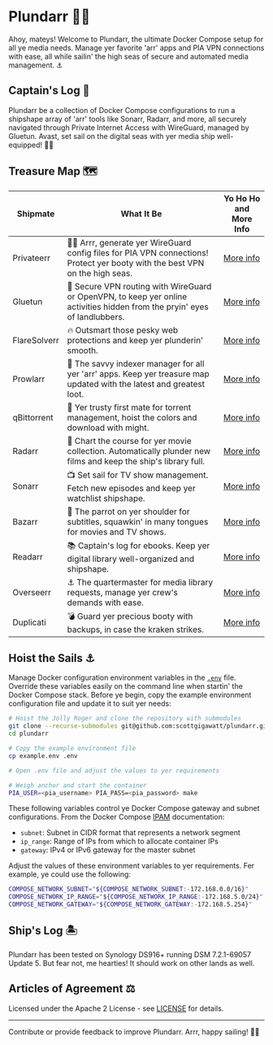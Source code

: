 # Plundarr 🏴‍☠️

Ahoy, mateys! Welcome to Plundarr, the ultimate Docker Compose setup for all ye media needs. Manage yer favorite 'arr' apps and PIA VPN connections with ease, all while sailin' the high seas of secure and automated media management. ⚓️

## Captain's Log 📜

Plundarr be a collection of Docker Compose configurations to run a shipshape array of 'arr' tools like Sonarr, Radarr, and more, all securely navigated through Private Internet Access with WireGuard, managed by Gluetun. Avast, set sail on the digital seas with yer media ship well-equipped! 🏴‍☠️

## Treasure Map 🗺️

| Shipmate        | What It Be                                                                                                                     | Yo Ho Ho and More Info                                    |
| --------------- | ------------------------------------------------------------------------------------------------------------------------------ | --------------------------------------------------------- |
| Privateerr      | 🏴‍☠️ Arrr, generate yer WireGuard config files for PIA VPN connections! Protect yer booty with the best VPN on the high seas.    | [More info](https://github.com/scottgigawatt/privateerr)  |
| Gluetun         | 🌊 Secure VPN routing with WireGuard or OpenVPN, to keep yer online activities hidden from the pryin' eyes of landlubbers.     | [More info](https://github.com/qdm12/gluetun)             |
| FlareSolverr    | 🔥 Outsmart those pesky web protections and keep yer plunderin' smooth.                                                        | [More info](https://github.com/FlareSolverr/FlareSolverr) |
| Prowlarr        | 🐾 The savvy indexer manager for all yer 'arr' apps. Keep yer treasure map updated with the latest and greatest loot.          | [More info](https://github.com/Prowlarr/Prowlarr)         |
| qBittorrent     | 🌊 Yer trusty first mate for torrent management, hoist the colors and download with might.                                     | [More info](https://github.com/qbittorrent/qBittorrent)   |
| Radarr          | 🎥 Chart the course for yer movie collection. Automatically plunder new films and keep the ship's library full.                | [More info](https://github.com/Radarr/Radarr)             |
| Sonarr          | 📺 Set sail for TV show management. Fetch new episodes and keep yer watchlist shipshape.                                       | [More info](https://github.com/Sonarr/Sonarr)             |
| Bazarr          | 🦜 The parrot on yer shoulder for subtitles, squawkin' in many tongues for movies and TV shows.                                | [More info](https://github.com/morpheus65535/bazarr)      |
| Readarr         | 📚 Captain's log for ebooks. Keep yer digital library well-organized and shipshape.                                            | [More info](https://github.com/Readarr/Readarr)           |
| Overseerr       | ⚓️ The quartermaster for media library requests, manage yer crew's demands with ease.                                          | [More info](https://github.com/sct/overseerr)             |
| Duplicati       | 💣 Guard yer precious booty with backups, in case the kraken strikes.                                                          | [More info](https://www.duplicati.com)                    |

## Hoist the Sails ⚓️

Manage Docker configuration environment variables in the [`.env`](./example.env) file. Override these variables easily on the command line when startin' the Docker Compose stack. Before ye begin, copy the example environment configuration file and update it to suit yer needs:

```bash
# Hoist the Jolly Roger and clone the repository with submodules
git clone --recurse-submodules git@github.com:scottgigawatt/plundarr.git
cd plundarr

# Copy the example environment file
cp example.env .env

# Open .env file and adjust the values to yer requirements

# Weigh anchor and start the container
PIA_USER=<pia_username> PIA_PASS=<pia_password> make
```

These following variables control ye Docker Compose gateway and subnet configurations.  From the Docker Compose [IPAM](https://docs.docker.com/compose/compose-file/06-networks/#ipam) documentation:

- `subnet`: Subnet in CIDR format that represents a network segment
- `ip_range`: Range of IPs from which to allocate container IPs
- `gateway`: IPv4 or IPv6 gateway for the master subnet

Adjust the values of these environment variables to yer requirements. Fer example, ye could use the following:

```bash
COMPOSE_NETWORK_SUBNET="${COMPOSE_NETWORK_SUBNET:-172.168.0.0/16}"
COMPOSE_NETWORK_IP_RANGE="${COMPOSE_NETWORK_IP_RANGE:-172.168.5.0/24}"
COMPOSE_NETWORK_GATEWAY="${COMPOSE_NETWORK_GATEWAY:-172.168.5.254}"
```

## Ship's Log 🏝️

Plundarr has been tested on Synology DS916+ running DSM 7.2.1-69057 Update 5. But fear not, me hearties! It should work on other lands as well.

## Articles of Agreement ⚖️

Licensed under the Apache 2 License - see [LICENSE](./LICENSE) for details.

---

Contribute or provide feedback to improve Plundarr. Arrr, happy sailing! 🏴‍☠️
